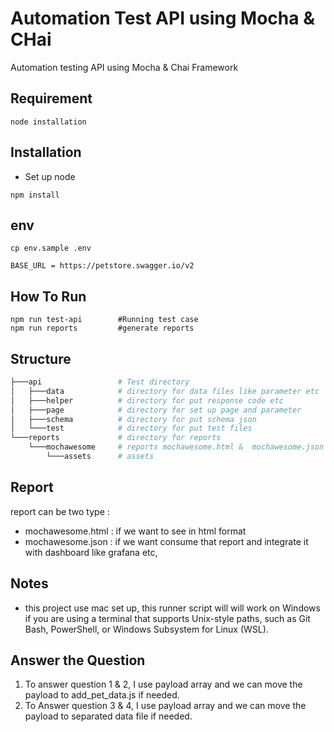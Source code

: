 # Automation Test API using Mocha & CHai

Automation testing API using Mocha & Chai Framework


## Requirement
```
node installation
```

## Installation

- Set up node

```
npm install
```

## env
```
cp env.sample .env
```
```
BASE_URL = https://petstore.swagger.io/v2
```
    
## How To Run
```
npm run test-api        #Running test case
npm run reports         #generate reports
```

## Structure
```bash
├───api                 # Test directory
│   ├───data            # directory for data files like parameter etc
│   ├───helper          # directory for put response code etc
│   ├───page            # directory for set up page and parameter
│   ├───schema          # directory for put schema json
│   └───test            # directory for put test files 
└───reports             # directory for reports
    └───mochawesome     # reports mochawesome.html &  mochawesome.json
        └───assets      # assets
```



## Report

report can be two type :
- mochawesome.html : if we want to see in html format
- mochawesome.json : if we want consume that report and integrate it with dashboard like grafana etc,

## Notes
- this project use mac set up, this runner script will will work on Windows if you are using a terminal that supports Unix-style paths, such as Git Bash, PowerShell, or Windows Subsystem for Linux (WSL).

## Answer the Question
1. To answer question 1 & 2, I use payload array and we can move the payload to add_pet_data.js if needed.
2. To Answer question 3 & 4, I use payload array and we can move the payload to separated data file if needed.
